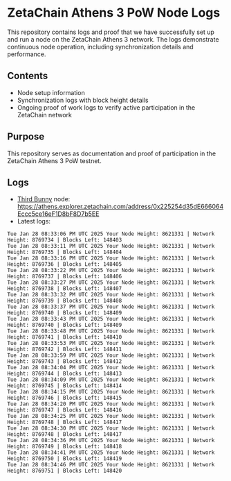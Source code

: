# ZetaChain Athens 3 PoW Node Logs
This repository contains logs and proof that we have successfully set up and run a node on the ZetaChain Athens 3 network. The logs demonstrate continuous node operation, including synchronization details and performance.

## Contents
- Node setup information
- Synchronization logs with block height details
- Ongoing proof of work logs to verify active participation in the ZetaChain network

## Purpose
This repository serves as documentation and proof of participation in the ZetaChain Athens 3 PoW testnet.

## Logs

- [Third Bunny](https://thirdbunny.xyz/) node: https://athens.explorer.zetachain.com/address/0x225254d35dE666064Eccc5ce16eF1D8bF8D7b5EE
- Latest logs:
```
Tue Jan 28 08:33:06 PM UTC 2025 Your Node Height: 8621331 | Network Height: 8769734 | Blocks Left: 148403
Tue Jan 28 08:33:11 PM UTC 2025 Your Node Height: 8621331 | Network Height: 8769735 | Blocks Left: 148404
Tue Jan 28 08:33:16 PM UTC 2025 Your Node Height: 8621331 | Network Height: 8769736 | Blocks Left: 148405
Tue Jan 28 08:33:22 PM UTC 2025 Your Node Height: 8621331 | Network Height: 8769737 | Blocks Left: 148406
Tue Jan 28 08:33:27 PM UTC 2025 Your Node Height: 8621331 | Network Height: 8769738 | Blocks Left: 148407
Tue Jan 28 08:33:32 PM UTC 2025 Your Node Height: 8621331 | Network Height: 8769739 | Blocks Left: 148408
Tue Jan 28 08:33:37 PM UTC 2025 Your Node Height: 8621331 | Network Height: 8769740 | Blocks Left: 148409
Tue Jan 28 08:33:43 PM UTC 2025 Your Node Height: 8621331 | Network Height: 8769740 | Blocks Left: 148409
Tue Jan 28 08:33:48 PM UTC 2025 Your Node Height: 8621331 | Network Height: 8769741 | Blocks Left: 148410
Tue Jan 28 08:33:53 PM UTC 2025 Your Node Height: 8621331 | Network Height: 8769742 | Blocks Left: 148411
Tue Jan 28 08:33:59 PM UTC 2025 Your Node Height: 8621331 | Network Height: 8769743 | Blocks Left: 148412
Tue Jan 28 08:34:04 PM UTC 2025 Your Node Height: 8621331 | Network Height: 8769744 | Blocks Left: 148413
Tue Jan 28 08:34:09 PM UTC 2025 Your Node Height: 8621331 | Network Height: 8769745 | Blocks Left: 148414
Tue Jan 28 08:34:15 PM UTC 2025 Your Node Height: 8621331 | Network Height: 8769746 | Blocks Left: 148415
Tue Jan 28 08:34:20 PM UTC 2025 Your Node Height: 8621331 | Network Height: 8769747 | Blocks Left: 148416
Tue Jan 28 08:34:25 PM UTC 2025 Your Node Height: 8621331 | Network Height: 8769748 | Blocks Left: 148417
Tue Jan 28 08:34:30 PM UTC 2025 Your Node Height: 8621331 | Network Height: 8769748 | Blocks Left: 148417
Tue Jan 28 08:34:36 PM UTC 2025 Your Node Height: 8621331 | Network Height: 8769749 | Blocks Left: 148418
Tue Jan 28 08:34:41 PM UTC 2025 Your Node Height: 8621331 | Network Height: 8769750 | Blocks Left: 148419
Tue Jan 28 08:34:46 PM UTC 2025 Your Node Height: 8621331 | Network Height: 8769751 | Blocks Left: 148420
```
